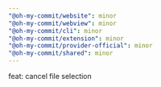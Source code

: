 ```yaml
---
"@oh-my-commit/website": minor
"@oh-my-commit/webview": minor
"@oh-my-commit/cli": minor
"@oh-my-commit/extension": minor
"@oh-my-commit/provider-official": minor
"@oh-my-commit/shared": minor
---
```


feat: cancel file selection
